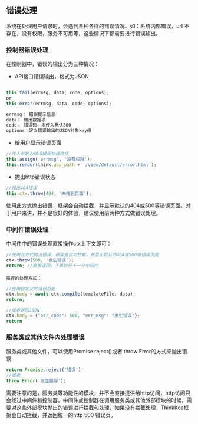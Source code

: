 ## 错误处理

系统在处理用户请求时，会遇到各种各样的错误情况。如：系统内部错误，url 不存在，没有权限，服务不可用等，这些情况下都需要进行错误输出。

### 控制器错误处理

在控制器中，错误的输出分为三种情况：

* API接口错误输出，格式为JSON

```js

this.fail(errmsg, data, code, options);
or
this.error(errmsg, data, code, options);

errmsg： 错误提示信息
data： 输出数据项
code： 错误码，未传入默认500
options：定义错误输出的JSON对象key值
```

* 给用户显示错误页面

```js
//传入参数为错误模板物理路径
this.assign('errmsg', '没有权限');
this.render(think.app_path + '/view/default/error.html');
```

* 抛出http错误状态

```js
//抛出404错误
this.ctx.throw(404, '未找到页面');
```
使用此方式抛出错误，框架会自动拦截，并显示默认的404或500等错误页面。对于用户来讲，并不是很好的体验，建议使用前两种方式做错误处理。

### 中间件错误处理

中间件中的错误处理直接操作ctx上下文即可：

```js
//使用此方式抛出错误，框架会自动拦截，并显示默认的404或500等错误页面
ctx.throw(500, '发生错误');
return; //直接返回，不再执行下一个中间件
```

`推荐的处理方式`：

```js
//使用自定义的错误页面
ctx.body = await ctx.compile(templateFile, data);
return;

//或者返回JSON
ctx.body = {"err_code": 500, "err_msg": "发生错误"};
return
```

### 服务类或其他文件内处理错误
服务类或其他文件，可以使用Promise.reject()或者 throw Error的方式来抛出错误:

```js
return Promise.reject('错误');
//或者
throw Error('发生错误');
```
需要注意的是，服务类等功能性的模块，并不会直接提供给http访问，http访问只会经过中间件和控制器。中间件或控制器在调用服务类或其他外部模块的时候，需要对这些外部模块抛出的错误进行拦截和处理，如果没有拦截处理，ThinkKoa框架会自动拦截，并返回统一的http 500 错误页。